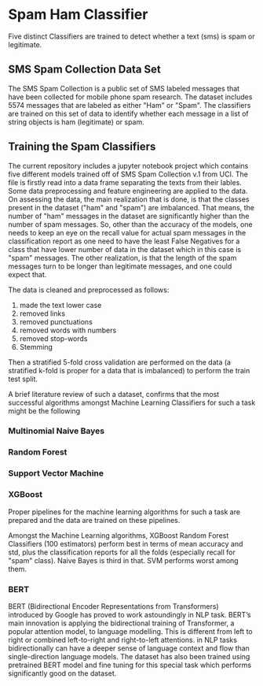 # Spam Ham Classifier
Five distinct Classifiers are trained to detect whether a text (sms) is spam or legitimate.
## SMS Spam Collection Data Set
The SMS Spam Collection is a public set of SMS labeled messages that have been collected for mobile phone spam research. The dataset includes 5574 messages that are labeled as either "Ham" or "Spam". The classifiers are trained on this set of data to identify whether each message in a list of string objects is ham (legitimate) or spam. 
## Training the Spam Classifiers
The current repository includes a jupyter notebook project which contains five different models trained off of SMS Spam Collection v.1 from UCI.
The file is firstly read into a data frame separating the texts from their lables. 
Some data preprocessing and feature engineering are applied to the data.
On assessing the data, the main realization that is done, is that the classes present in the dataset ("ham" and "spam") are imbalanced. That means, the number of "ham" messages in the dataset are significantly higher than the number of spam messages. So, other than the accuracy of the models, one needs to keep an eye on the recall value for actual spam messages in the classification report as one need to have the least False Negatives for a class that have lower number of data in the dataset which in this case is "spam" messages. The other realization, is that the length of the spam messages turn to be longer than legitimate messages, and one could expect that. 

The data is cleaned and preprocessed as follows:

<ol>
  <li>made the text lower case</li>
  <li>removed links</li>
  <li>removed punctuations</li>
  <li>removed words with numbers</li>
  <li>removed stop-words</li>
  <li>Stemming</li>
</ol>

Then a stratified 5-fold cross validation are performed on the data (a stratified k-fold is proper for a data that is imbalanced) to perform the train test split.

A brief literature review of such a dataset, confirms that the most successful algorithms amongst Machine Learning Classifiers for such a task might be the following 
### Multinomial Naive Bayes
### Random Forest
### Support Vector Machine
### XGBoost

Proper pipelines for the machine learning algorithms for such a task are prepared and the data are trained on these pipelines.

Amongst the Machine Learning algorithms, XGBoost Random Forest Classifiers (100 estimators) perform best in terms of mean accuracy and std, plus the classification reports for all the folds (especially recall for "spam" class). Naive Bayes is third in that. SVM performs worst among them.

### BERT
BERT (Bidirectional Encoder Representations from Transformers) introduced by Google has proved to work astoundingly in NLP task.
BERT’s main innovation is applying the bidirectional training of Transformer, a popular attention model, to language modelling. This is different from left to right or combined left-to-right and right-to-left attentions. in NLP tasks bidirectionally can have a deeper sense of language context and flow than single-direction language models. The dataset has also been trained using pretrained BERT model and fine tuning for this special task which performs significantly good on the dataset.


